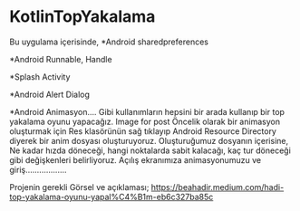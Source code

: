 # KotlinTopYakalama
Bu uygulama içerisinde,
*Android sharedpreferences

*Android Runnable, Handle

*Splash Activity

*Android Alert Dialog

*Android Animasyon….
 Gibi kullanımların hepsini bir arada kullanıp bir top yakalama oyunu yapacağız.
Image for post
Öncelik olarak bir animasyon oluşturmak için Res klasörünün sağ tıklayıp Android Resource Directory diyerek bir anim dosyası oluşturuyoruz.
Oluşturuğumuz dosyanın içerisine,
<rotate
    android:duration="1250"
    android:fromDegrees="0"
    android:pivotX="50%"
    android:pivotY="50%"
    android:toDegrees="360"
    android:repeatCount="1000">
</rotate>
Ne kadar hızda döneceği, hangi noktalarda sabit kalacağı, kaç tur döneceği gibi değişkenleri belirliyoruz.
Açılış ekranımıza animasyonumuzu ve giriş..................

Projenin gerekli Görsel ve açıklaması;
https://beahadir.medium.com/hadi-top-yakalama-oyunu-yapal%C4%B1m-eb6c327ba85c
